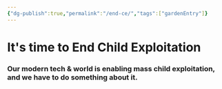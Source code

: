 ```yaml
---
{"dg-publish":true,"permalink":"/end-ce/","tags":["gardenEntry"]}
---
```




# It's time to End Child Exploitation
### Our modern tech & world is enabling mass child exploitation, and we have to do something about it.